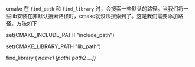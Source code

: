 

cmake 在 `find_path` 和 `find_library` 时，会搜索一些默认的路径。当我们将一些lib安装在非默认搜索路径时，cmake就没法搜索到了。这是我们需要添加路径。方法如下：

set(CMAKE_INCLUDE_PATH "include_path")

set(CMAKE_LIBRARY_PATH "lib_path")



find_library (<VAR> name1 [path1 path2 ...])